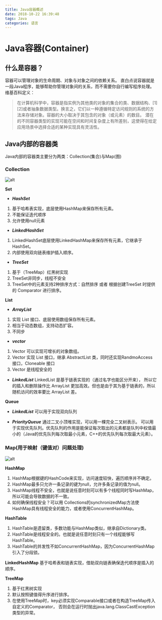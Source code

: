 ```yaml
---
title: Java容器概述
date: 2018-10-22 16:39:48
tags: Java
categories: 语言
---
```


# Java容器(Container)

## 什么是容器？

容器可以管理对象的生命周期、对象与对象之间的依赖关系。
直白点说容器就是一段Java程序，能够帮助你管理对象间的关系，而不需要你自行编写程序处理。
维基百科定义：
> 在计算机科学中，容器是指实例为其他类的对象的集合的类、数据结构、[1][2]或者抽象数据类型。换言之，它们以一种遵循特定访问规则的系统的方法来存储对象。容器的大小取决于其包含的对象（或元素）的数目。
潜在的不同容器类型的实现可能在空间和时间复杂度上有所差别，这使得在给定应用场景中选择合适的某种实现具有灵活性。

<!-- more -->

## Java内部的容器类

Java内部的容器类主要分为两类：Collection(集合)与Map(图)

### Collection

![alt](http://huangyiblog.com/java-collections.png)

**Set**

- ***HashSet***
1. 基于哈希表实现，底层使用HashMap来保存所有元素。
2. 不能保证迭代顺序
3. 允许使用null元素

- ***LinkedHashSet***
1. LinkedHashSet底层使用LinkedHashMap来保存所有元素，它继承于HashSet。
2. 内部使用双向链表维护插入顺序。

- ***TreeSet***
1. 基于（TreeMap）红黑树实现
2. TreeSet非同步，线程不安全
3. TreeSet中的元素支持2种排序方式：自然排序 或者 根据创建TreeSet 时提供的 Comparator 进行排序。

**List**

- ***ArrayList***
1. 实现 List 接口、底层使用数组保存所有元素。
2. 相当于动态数组，支持动态扩容。
3. 不同步

- ***vector***
1. Vector 可以实现可增长的对象数组。
2. Vector 实现 List 接口，继承 AbstractList 类，同时还实现RandmoAccess 接口，Cloneable 接口
3. Vector 是线程安全的

- ***LinkedList***
LinkedList 是基于链表实现的（通过名字也能区分开来），
所以它的插入和删除操作比 ArrayList 更加高效。但也是由于其为基于链表的，所以随机访问的效率要比 ArrayList 差。

**Queue**

- ***LinkedList***
可以用于实现双向队列

- ***PriorityQueue***
通过二叉小顶堆实现，可以用一棵完全二叉树表示。
可以用于实现优先队列。优先队列的作用是能保证每次取出的元素都是队列中权值最小的（Java的优先队列每次取最小元素，C++的优先队列每次取最大元素）。
### Map(用于映射（键值对）问题处理)

![alt](http://huangyiblog.com/java-collections1.png)

**HashMap**
1. HashMap根据键的HashCode来实现，访问速度较快，遍历顺序并不确定。
2. HashMap最多只允许一条记录的键为null，允许多条记录的值为null。
3. HashMap线程不安全，也就是说任意时刻可以有多个线程同时写HashMap，所以可能会导致数据的不一致。
4. 如何确保线程安全？可以用 Collections的synchronizedMap方法使HashMap具有线程安全的能力，或者使用ConcurrentHashMap。

**HashTable**
1. HashTable是遗留类，多数功能与HashMap类似，继承自Dictionary类。
2. HashTable是线程安全的。也就是说任意时刻只有一个线程能够写HashTable。
3. HashTable的并发性不如ConcurrentHashMap，因为ConcurrentHashMap引入了分段锁。

**LinkedHashMap**
基于哈希表和链表实现，借助双向链表确保迭代顺序是插入的顺序。

**TreeMap**
1. 基于红黑树实现
2. 默认按照键值得升序进行排序。
3. 在使用TreeMap时，key必须实现Comparable接口或者在构造TreeMap传入自定义的Comparator，
否则会在运行时抛出java.lang.ClassCastException类型的异常。
